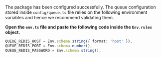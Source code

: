 The package has been configured successfully. The queue configuration stored inside `config/queue.ts` file relies on the following environment variables and hence we recommend validating them.

**Open the `env.ts` file and paste the following code inside the `Env.rules` object.**

```ts
QUEUE_REDIS_HOST = Env.schema.string({ format: 'host' }),
QUEUE_REDIS_PORT = Env.schema.number(),
QUEUE_REDIS_PASSWORD = Env.schema.string(),
```
